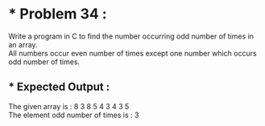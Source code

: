 # * Problem 34 :

Write a program in C to find the number occurring odd number of times in an array.  
All numbers occur even number of times except one number which occurs odd number of times.  

## * Expected Output :  

The given array is : 8 3 8 5 4 3 4 3 5  
The element odd number of times is : 3  
